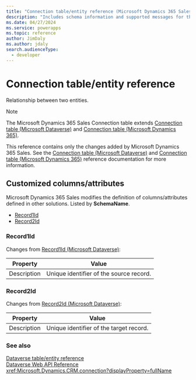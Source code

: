 ```yaml
---
title: "Connection table/entity reference (Microsoft Dynamics 365 Sales) | Microsoft Docs"
description: "Includes schema information and supported messages for the Connection table/entity with Microsoft Dynamics 365 Sales."
ms.date: 04/27/2024
ms.service: powerapps
ms.topic: reference
author: JimDaly
ms.author: jdaly
search.audienceType: 
  - developer
---
```


# Connection table/entity reference

Relationship between two entities.

> [!NOTE]
> The Microsoft Dynamics 365 Sales Connection table extends [Connection table (Microsoft Dataverse)](/power-apps/developer/data-platform/reference/entities/connection) and [Connection table (Microsoft Dynamics 365)](/dynamics365/developer/reference/dataverse/entities/connection).
>
> This reference contains only the changes added by Microsoft Dynamics 365 Sales.
> See the [Connection table (Microsoft Dataverse)](/power-apps/developer/data-platform/reference/entities/connection) and [Connection table (Microsoft Dynamics 365)](/dynamics365/developer/reference/dataverse/entities/connection) reference documentation for more information.



## Customized columns/attributes

Microsoft Dynamics 365 Sales
modifies the definition of columns/attributes defined in other solutions. Listed by **SchemaName**.

- [Record1Id](#BKMK_Record1Id)
- [Record2Id](#BKMK_Record2Id)

### <a name="BKMK_Record1Id"></a> Record1Id

Changes from [Record1Id (Microsoft Dataverse)](/power-apps/developer/data-platform/reference/entities/connection#BKMK_Record1Id):

|Property|Value|
|---|---|
|Description|Unique identifier of the source record.|


### <a name="BKMK_Record2Id"></a> Record2Id

Changes from [Record2Id (Microsoft Dataverse)](/power-apps/developer/data-platform/reference/entities/connection#BKMK_Record2Id):

|Property|Value|
|---|---|
|Description|Unique identifier of the target record.|




### See also

[Dataverse table/entity reference](../about-entity-reference.md)  
[Dataverse Web API Reference](/power-apps/developer/data-platform/webapi/reference/about)   
<xref:Microsoft.Dynamics.CRM.connection?displayProperty=fullName>
